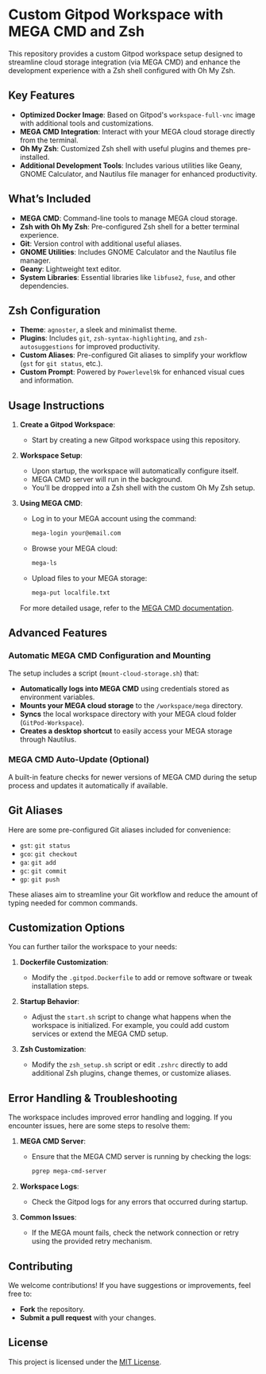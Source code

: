 # Custom Gitpod Workspace with MEGA CMD and Zsh

This repository provides a custom Gitpod workspace setup designed to streamline cloud storage integration (via MEGA CMD) and enhance the development experience with a Zsh shell configured with Oh My Zsh.

## Key Features

- **Optimized Docker Image**: Based on Gitpod's `workspace-full-vnc` image with additional tools and customizations.
- **MEGA CMD Integration**: Interact with your MEGA cloud storage directly from the terminal.
- **Oh My Zsh**: Customized Zsh shell with useful plugins and themes pre-installed.
- **Additional Development Tools**: Includes various utilities like Geany, GNOME Calculator, and Nautilus file manager for enhanced productivity.

## What’s Included

- **MEGA CMD**: Command-line tools to manage MEGA cloud storage.
- **Zsh with Oh My Zsh**: Pre-configured Zsh shell for a better terminal experience.
- **Git**: Version control with additional useful aliases.
- **GNOME Utilities**: Includes GNOME Calculator and the Nautilus file manager.
- **Geany**: Lightweight text editor.
- **System Libraries**: Essential libraries like `libfuse2`, `fuse`, and other dependencies.

## Zsh Configuration

- **Theme**: `agnoster`, a sleek and minimalist theme.
- **Plugins**: Includes `git`, `zsh-syntax-highlighting`, and `zsh-autosuggestions` for improved productivity.
- **Custom Aliases**: Pre-configured Git aliases to simplify your workflow (`gst` for `git status`, etc.).
- **Custom Prompt**: Powered by `Powerlevel9k` for enhanced visual cues and information.

## Usage Instructions

1. **Create a Gitpod Workspace**:
   - Start by creating a new Gitpod workspace using this repository.

2. **Workspace Setup**:
   - Upon startup, the workspace will automatically configure itself.
   - MEGA CMD server will run in the background.
   - You’ll be dropped into a Zsh shell with the custom Oh My Zsh setup.

3. **Using MEGA CMD**:
   - Log in to your MEGA account using the command:
     ```bash
     mega-login your@email.com
     ```
   - Browse your MEGA cloud:
     ```bash
     mega-ls
     ```
   - Upload files to your MEGA storage:
     ```bash
     mega-put localfile.txt
     ```

   For more detailed usage, refer to the [MEGA CMD documentation](https://github.com/meganz/MEGAcmd/blob/master/README.md).

## Advanced Features

### Automatic MEGA CMD Configuration and Mounting

The setup includes a script (`mount-cloud-storage.sh`) that:
- **Automatically logs into MEGA CMD** using credentials stored as environment variables.
- **Mounts your MEGA cloud storage** to the `/workspace/mega` directory.
- **Syncs** the local workspace directory with your MEGA cloud folder (`GitPod-Workspace`).
- **Creates a desktop shortcut** to easily access your MEGA storage through Nautilus.

### MEGA CMD Auto-Update (Optional)

A built-in feature checks for newer versions of MEGA CMD during the setup process and updates it automatically if available.

## Git Aliases

Here are some pre-configured Git aliases included for convenience:

- `gst`: `git status`
- `gco`: `git checkout`
- `ga`: `git add`
- `gc`: `git commit`
- `gp`: `git push`

These aliases aim to streamline your Git workflow and reduce the amount of typing needed for common commands.

## Customization Options

You can further tailor the workspace to your needs:

1. **Dockerfile Customization**:
   - Modify the `.gitpod.Dockerfile` to add or remove software or tweak installation steps.

2. **Startup Behavior**:
   - Adjust the `start.sh` script to change what happens when the workspace is initialized. For example, you could add custom services or extend the MEGA CMD setup.

3. **Zsh Customization**:
   - Modify the `zsh_setup.sh` script or edit `.zshrc` directly to add additional Zsh plugins, change themes, or customize aliases.

## Error Handling & Troubleshooting

The workspace includes improved error handling and logging. If you encounter issues, here are some steps to resolve them:

1. **MEGA CMD Server**:
   - Ensure that the MEGA CMD server is running by checking the logs:
     ```bash
     pgrep mega-cmd-server
     ```

2. **Workspace Logs**:
   - Check the Gitpod logs for any errors that occurred during startup.

3. **Common Issues**:
   - If the MEGA mount fails, check the network connection or retry using the provided retry mechanism.

## Contributing

We welcome contributions! If you have suggestions or improvements, feel free to:

- **Fork** the repository.
- **Submit a pull request** with your changes.

## License

This project is licensed under the [MIT License](LICENSE).
